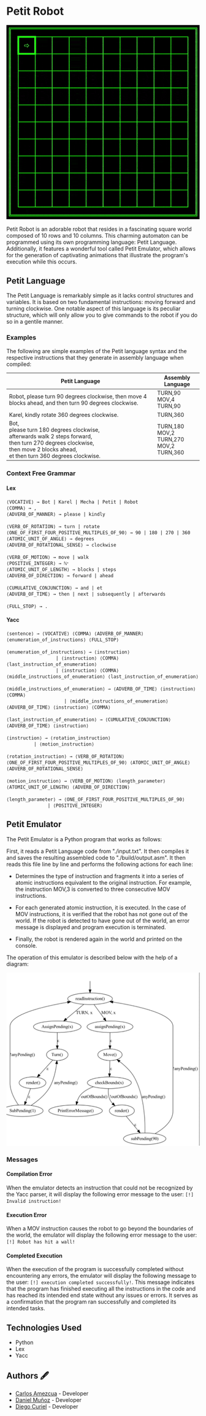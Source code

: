 # Petit Robot

![Petit Robot animation](media/Petit-Robot-animation.gif)

Petit Robot is an adorable robot that resides in a fascinating square world composed of 10 rows and 10 columns. This charming automaton can be programmed using its own programming language: Petit Language. Additionally, it features a wonderful tool called Petit Emulator, which allows for the generation of captivating animations that illustrate the program's execution while this occurs.

## Petit Language

The Petit Language is remarkably simple as it lacks control structures and variables. It is based on two fundamental instructions: moving forward and turning clockwise. One notable aspect of this language is its peculiar structure, which will only allow you to give commands to the robot if you do so in a gentile manner.

### Examples

The following are simple examples of the Petit language syntax and the respective instructions that they generate in assembly language when compiled:

| Petit Language                                                                                                                                                                          | Assembly Language                                  |
|-----------------------------------------------------------------------------------------------------------------------------------------------------------------------------------------|----------------------------------------------------|
| Robot, please turn 90 degrees clockwise, then move 4 blocks ahead, and then turn 90 degrees clockwise.                                                                                  | TURN,90<br>MOV,4<br>TURN,90                        |
| Karel, kindly rotate 360 degrees clockwise.                                                                                                                                             | TURN,360                                           |
| Bot, <br>please turn 180 degrees clockwise,<br>afterwards walk 2 steps forward,<br>then turn 270 degrees clockwise,<br>then move 2 blocks ahead,<br>et then turn 360 degrees clockwise. | TURN,180<br>MOV,2<br>TURN,270<br>MOV,2<br>TURN,360 |

### Context Free Grammar
#### Lex
```
⟨VOCATIVE⟩ → Bot | Karel | Mecha | Petit | Robot
⟨COMMA⟩ → ,
⟨ADVERB_OF_MANNER⟩ → please | kindly

⟨VERB_OF_ROTATION⟩ → turn | rotate
⟨ONE_OF_FIRST_FOUR_POSITIVE_MULTIPLES_OF_90⟩ → 90 | 180 | 270 | 360
⟨ATOMIC_UNIT_OF_ANGLE⟩ → degrees
⟨ADVERB_OF_ROTATIONAL_SENSE⟩ → clockwise

⟨VERB_OF_MOTION⟩ → move | walk
⟨POSITIVE_INTEGER⟩ → ℕᐩ
⟨ATOMIC_UNIT_OF_LENGTH⟩ → blocks | steps
⟨ADVERB_OF_DIRECTION⟩ → forward | ahead

⟨CUMULATIVE_CONJUNCTION⟩ → and | et
⟨ADVERB_OF_TIME⟩ → then | next | subsequently | afterwards

⟨FULL_STOP⟩ → .
```

#### Yacc
```
⟨sentence⟩ → ⟨VOCATIVE⟩ ⟨COMMA⟩ ⟨ADVERB_OF_MANNER⟩ ⟨enumeration_of_instructions⟩ ⟨FULL_STOP⟩

⟨enumeration_of_instructions⟩ → ⟨instruction⟩
			      | ⟨instruction⟩ ⟨COMMA⟩ ⟨last_instruction_of_enumeration⟩
			      | ⟨instruction⟩ ⟨COMMA⟩ ⟨middle_instructions_of_enumeration⟩ ⟨last_instruction_of_enumeration⟩

⟨middle_instructions_of_enumeration⟩ → ⟨ADVERB_OF_TIME⟩ ⟨instruction⟩ ⟨COMMA⟩
			   	     | ⟨middle_instructions_of_enumeration⟩ ⟨ADVERB_OF_TIME⟩ ⟨instruction⟩ ⟨COMMA⟩

⟨last_instruction_of_enumeration⟩ → ⟨CUMULATIVE_CONJUNCTION⟩ ⟨ADVERB_OF_TIME⟩ ⟨instruction⟩

⟨instruction⟩ → ⟨rotation_instruction⟩
	      | ⟨motion_instruction⟩

⟨rotation_instruction⟩ → ⟨VERB_OF_ROTATION⟩ ⟨ONE_OF_FIRST_FOUR_POSITIVE_MULTIPLES_OF_90⟩ ⟨ATOMIC_UNIT_OF_ANGLE⟩ ⟨ADVERB_OF_ROTATIONAL_SENSE⟩

⟨motion_instruction⟩ → ⟨VERB_OF_MOTION⟩ ⟨length_parameter⟩ ⟨ATOMIC_UNIT_OF_LENGTH⟩ ⟨ADVERB_OF_DIRECTION⟩

⟨length_parameter⟩ → ⟨ONE_OF_FIRST_FOUR_POSITIVE_MULTIPLES_OF_90⟩
	           | ⟨POSITIVE_INTEGER⟩
```

## Petit Emulator

The Petit Emulator is a Python program that works as follows:

First, it reads a Petit Language code from "./input.txt". It then compiles it and saves the resulting assembled code to "./build/output.asm". It then reads this file line by line and performs the following actions for each line:

- Determines the type of instruction and fragments it into a series of atomic instructions equivalent to the original instruction. For example, the instruction MOV,3 is converted to three consecutive MOV instructions.

- For each generated atomic instruction, it is executed. In the case of MOV instructions, it is verified that the robot has not gone out of the world. If the robot is detected to have gone out of the world, an error message is displayed and program execution is terminated.

- Finally, the robot is rendered again in the world and printed on the console.

The operation of this emulator is described below with the help of a diagram:

![Diagram](Graphviz.jpeg)

### Messages

#### Compilation Error

When the emulator detects an instruction that could not be recognized by the Yacc parser, it will display the following error message to the user: ```[!] Invalid instruction!```

#### Execution Error

When a MOV instruction causes the robot to go beyond the boundaries of the world, the emulator will display the following error message to the user: ```[!] Robot has hit a wall!```

#### Completed Execution

When the execution of the program is successfully completed without encountering any errors, the emulator will display the following message to the user: ```[!] execution completed successfully!```. This message indicates that the program has finished executing all the instructions in the code and has reached its intended end state without any issues or errors. It serves as a confirmation that the program ran successfully and completed its intended tasks.

## Technologies Used
- Python
- Lex
- Yacc

## Authors 🖋
- [Carlos Amezcua](https://github.com/cdamezcua) - Developer
- [Daniel Muñoz](https://github.com/DanielMunoz4190) - Developer
- [Diego Curiel](https://github.com/DiegoCuriel) - Developer
